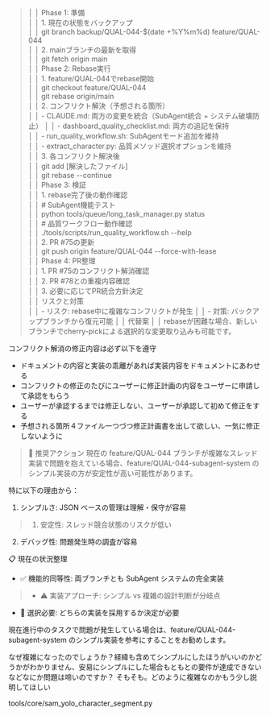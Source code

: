 

>│ │ Phase 1: 準備                                 
│ │ 1. 現在の状態をバックアップ         
│ │ git branch backup/QUAL-044-$(date +%Y%m%d) feature/QUAL-044  
│ │ 2. mainブランチの最新を取得                        
│ │ git fetch origin main                                        
│ │ Phase 2: Rebase実行                                      
│ │ 1. feature/QUAL-044でrebase開始                
│ │ git checkout feature/QUAL-044                     
│ │ git rebase origin/main                                      
│ │ 2. コンフリクト解決（予想される箇所）                       
│ │   - CLAUDE.md: 両方の変更を統合（SubAgent統合 + システム破壊防止） 
│ │   - dashboard_quality_checklist.md: 両方の追記を保持                    
│ │   - run_quality_workflow.sh: SubAgentモード追加を維持                  
│ │   - extract_character.py: 品質メソッド選択オプションを維持          
│ │ 3. 各コンフリクト解決後              
│ │ git add [解決したファイル]          
│ │ git rebase --continue                    
│ │ Phase 3: 検証                                 
│ │ 1. rebase完了後の動作確認           
│ │ # SubAgent機能テスト                                                                                     
│ │ python tools/queue/long_task_manager.py status                                                                  
│ │ # 品質ワークフロー動作確認                                                                            
│ │ ./tools/scripts/run_quality_workflow.sh --help                                                                        
│ │ 2. PR #75の更新                                                                                                                        
│ │ git push origin feature/QUAL-044 --force-with-lease                                                            
│ │ Phase 4: PR整理                                                                                                                          
│ │ 1. PR #75のコンフリクト解消確認                                                                                              
│ │ 2. PR #78との重複内容確認                                                                                                        
│ │ 3. 必要に応じてPR統合方針決定                                                                                                 
│ │ リスクと対策                                                                                                                                 
│ │ - リスク: rebase中に複雑なコンフリクトが発生                                                                      │ │ - 対策: バックアップブランチから復元可能                                                                              │ │ 代替案                                                                                                                                            │ │ rebaseが困難な場合、新しいブランチでcherry-pickによる選択的な変更取り込みも可能です。


コンフリクト解消の修正内容は必ず以下を遵守
* ドキュメントの内容と実装の乖離があれば実装内容をドキュメントにあわせる
* コンフリクトの修正のたびにユーザーに修正計画の内容をユーザーに申請して承認をもらう
* ユーザーが承認するまでは修正しない、ユーザーが承認して初めて修正をする
* 予想される箇所４ファイル一つづつ修正計画書を出して欲しい、一気に修正しないように



>  🎯 推奨アクション
  現在の feature/QUAL-044 ブランチが複雑なスレッド実装で問題を抱えている場合、feature/QUAL-044-subagent-system のシンプル実装の方が安定性が高い可能性があります。
>
  特に以下の理由から：
  1. シンプルさ: JSON ベースの管理は理解・保守が容易
>  1. 安定性: スレッド競合状態のリスクが低い
  2. デバッグ性: 問題発生時の調査が容易
>
  📋 現在の状況整理
>
  - ✅ 機能的同等性: 両ブランチとも SubAgent システムの完全実装
>  - ⚠️ 実装アプローチ: シンプル vs 複雑の設計判断が分岐点
  - 🔧 選択必要: どちらの実装を採用するか決定が必要
>
  現在進行中のタスクで問題が発生している場合は、feature/QUAL-044-subagent-system のシンプル実装を参考にすることをお勧めします。

なぜ複雑になったのでしょうか？経緯も含めてシンプルにしたほうがいいのかどうかがわかりません、安易にシンプルにした場合もともとの要件が達成できないなどなにか問題は啼いのですか？
そもそも。どのように複雑なのかもう少し説明してほしい



tools/core/sam_yolo_character_segment.py